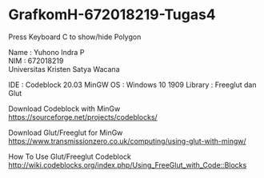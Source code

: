 # GrafkomH-672018219-Tugas4

Press Keyboard C to show/hide Polygon

Name : Yuhono Indra P <br>NIM : 672018219 <br>Universitas Kristen Satya Wacana<br>

IDE : Codeblock 20.03 MinGW OS : Windows 10 1909 Library : Freeglut dan Glut

Download Codeblock with MinGw https://sourceforge.net/projects/codeblocks/

Download Glut/Freeglut for MinGw https://www.transmissionzero.co.uk/computing/using-glut-with-mingw/

How To Use Glut/Freeglut Codeblock http://wiki.codeblocks.org/index.php/Using_FreeGlut_with_Code::Blocks
